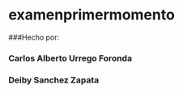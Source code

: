 # examenprimermomento

###Hecho por: 
###           Carlos Alberto Urrego Foronda
###           Deiby Sanchez Zapata
